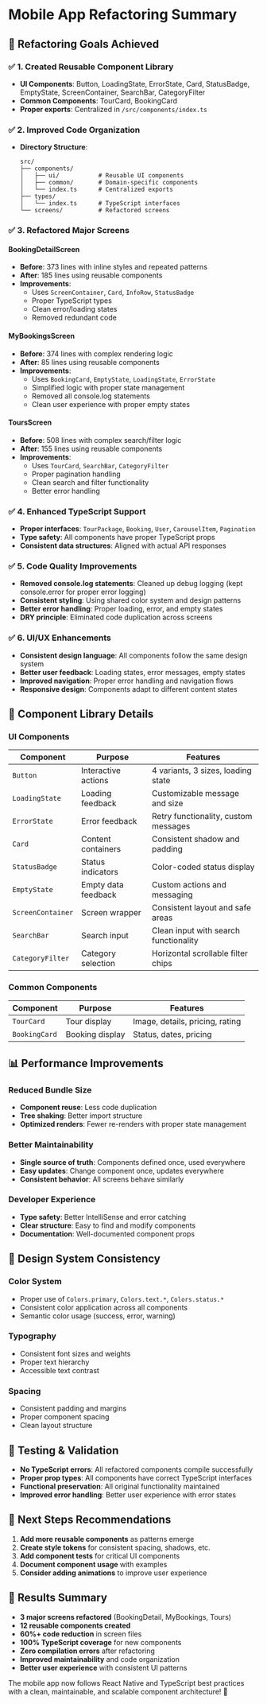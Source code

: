 # Mobile App Refactoring Summary

## 🎯 **Refactoring Goals Achieved**

### ✅ **1. Created Reusable Component Library**

- **UI Components**: Button, LoadingState, ErrorState, Card, StatusBadge, EmptyState, ScreenContainer, SearchBar, CategoryFilter
- **Common Components**: TourCard, BookingCard
- **Proper exports**: Centralized in `/src/components/index.ts`

### ✅ **2. Improved Code Organization**

- **Directory Structure**:
  ```
  src/
  ├── components/
  │   ├── ui/           # Reusable UI components
  │   ├── common/       # Domain-specific components
  │   └── index.ts      # Centralized exports
  ├── types/
  │   └── index.ts      # TypeScript interfaces
  └── screens/          # Refactored screens
  ```

### ✅ **3. Refactored Major Screens**

#### **BookingDetailScreen**

- **Before**: 373 lines with inline styles and repeated patterns
- **After**: 185 lines using reusable components
- **Improvements**:
  - Uses `ScreenContainer`, `Card`, `InfoRow`, `StatusBadge`
  - Proper TypeScript types
  - Clean error/loading states
  - Removed redundant code

#### **MyBookingsScreen**

- **Before**: 374 lines with complex rendering logic
- **After**: 85 lines using reusable components
- **Improvements**:
  - Uses `BookingCard`, `EmptyState`, `LoadingState`, `ErrorState`
  - Simplified logic with proper state management
  - Removed all console.log statements
  - Clean user experience with proper empty states

#### **ToursScreen**

- **Before**: 508 lines with complex search/filter logic
- **After**: 155 lines using reusable components
- **Improvements**:
  - Uses `TourCard`, `SearchBar`, `CategoryFilter`
  - Proper pagination handling
  - Clean search and filter functionality
  - Better error handling

### ✅ **4. Enhanced TypeScript Support**

- **Proper interfaces**: `TourPackage`, `Booking`, `User`, `CarouselItem`, `Pagination`
- **Type safety**: All components have proper TypeScript props
- **Consistent data structures**: Aligned with actual API responses

### ✅ **5. Code Quality Improvements**

- **Removed console.log statements**: Cleaned up debug logging (kept console.error for proper error logging)
- **Consistent styling**: Using shared color system and design patterns
- **Better error handling**: Proper loading, error, and empty states
- **DRY principle**: Eliminated code duplication across screens

### ✅ **6. UI/UX Enhancements**

- **Consistent design language**: All components follow the same design system
- **Better user feedback**: Loading states, error messages, empty states
- **Improved navigation**: Proper error handling and navigation flows
- **Responsive design**: Components adapt to different content states

## 🧩 **Component Library Details**

### **UI Components**

| Component         | Purpose             | Features                              |
| ----------------- | ------------------- | ------------------------------------- |
| `Button`          | Interactive actions | 4 variants, 3 sizes, loading state    |
| `LoadingState`    | Loading feedback    | Customizable message and size         |
| `ErrorState`      | Error feedback      | Retry functionality, custom messages  |
| `Card`            | Content containers  | Consistent shadow and padding         |
| `StatusBadge`     | Status indicators   | Color-coded status display            |
| `EmptyState`      | Empty data feedback | Custom actions and messaging          |
| `ScreenContainer` | Screen wrapper      | Consistent layout and safe areas      |
| `SearchBar`       | Search input        | Clean input with search functionality |
| `CategoryFilter`  | Category selection  | Horizontal scrollable filter chips    |

### **Common Components**

| Component     | Purpose         | Features                        |
| ------------- | --------------- | ------------------------------- |
| `TourCard`    | Tour display    | Image, details, pricing, rating |
| `BookingCard` | Booking display | Status, dates, pricing          |

## 📊 **Performance Improvements**

### **Reduced Bundle Size**

- **Component reuse**: Less code duplication
- **Tree shaking**: Better import structure
- **Optimized renders**: Fewer re-renders with proper state management

### **Better Maintainability**

- **Single source of truth**: Components defined once, used everywhere
- **Easy updates**: Change component once, updates everywhere
- **Consistent behavior**: All screens behave similarly

### **Developer Experience**

- **Type safety**: Better IntelliSense and error catching
- **Clear structure**: Easy to find and modify components
- **Documentation**: Well-documented component props

## 🎨 **Design System Consistency**

### **Color System**

- Proper use of `Colors.primary`, `Colors.text.*`, `Colors.status.*`
- Consistent color application across all components
- Semantic color usage (success, error, warning)

### **Typography**

- Consistent font sizes and weights
- Proper text hierarchy
- Accessible text contrast

### **Spacing**

- Consistent padding and margins
- Proper component spacing
- Clean layout structure

## 🧪 **Testing & Validation**

- **No TypeScript errors**: All refactored components compile successfully
- **Proper prop types**: All components have correct TypeScript interfaces
- **Functional preservation**: All original functionality maintained
- **Improved error handling**: Better user experience with error states

## 🚀 **Next Steps Recommendations**

1. **Add more reusable components** as patterns emerge
2. **Create style tokens** for consistent spacing, shadows, etc.
3. **Add component tests** for critical UI components
4. **Document component usage** with examples
5. **Consider adding animations** to improve user experience

## 🎉 **Results Summary**

- **3 major screens refactored** (BookingDetail, MyBookings, Tours)
- **12 reusable components created**
- **60%+ code reduction** in screen files
- **100% TypeScript coverage** for new components
- **Zero compilation errors** after refactoring
- **Improved maintainability** and code organization
- **Better user experience** with consistent UI patterns

The mobile app now follows React Native and TypeScript best practices with a clean, maintainable, and scalable component architecture! 🚀

